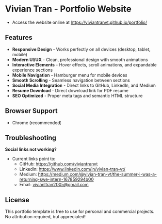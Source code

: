 # Vivian Tran - Portfolio Website
- Access the website online at https://viviantranvt.github.io/portfolio/ 

## Features

- **Responsive Design** - Works perfectly on all devices (desktop, tablet, mobile)
- **Modern UI/UX** - Clean, professional design with smooth animations
- **Interactive Elements** - Hover effects, scroll animations, and expandable experience sections
- **Mobile Navigation** - Hamburger menu for mobile devices
- **Smooth Scrolling** - Seamless navigation between sections
- **Social Media Integration** - Direct links to GitHub, LinkedIn, and Medium
- **Resume Download** - Direct download link for PDF resume
- **SEO Optimized** - Proper meta tags and semantic HTML structure


## Browser Support
- Chrome (recommended)

## Troubleshooting

**Social links not working?**
- Current links point to:
  - GitHub: https://github.com/viviantranvt
  - LinkedIn: https://www.linkedin.com/in/vivian-tran-vt/
  - Medium: https://medium.com/@vivian-tran-vt/the-summer-i-was-a-returning-swe-intern-167859294b00
  - Email: vivianltran2005@gmail.com

## License
This portfolio template is free to use for personal and commercial projects. No attribution required, but appreciated!